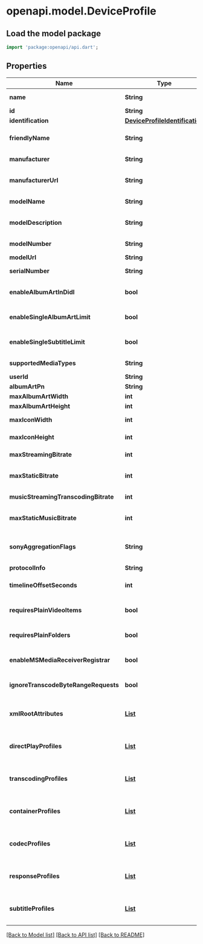 # openapi.model.DeviceProfile

## Load the model package
```dart
import 'package:openapi/api.dart';
```

## Properties
Name | Type | Description | Notes
------------ | ------------- | ------------- | -------------
**name** | **String** | Gets or sets the name of this device profile. | [optional] 
**id** | **String** | Gets or sets the Id. | [optional] 
**identification** | [**DeviceProfileIdentification**](DeviceProfileIdentification.md) |  | [optional] 
**friendlyName** | **String** | Gets or sets the friendly name of the device profile, which can be shown to users. | [optional] 
**manufacturer** | **String** | Gets or sets the manufacturer of the device which this profile represents. | [optional] 
**manufacturerUrl** | **String** | Gets or sets an url for the manufacturer of the device which this profile represents. | [optional] 
**modelName** | **String** | Gets or sets the model name of the device which this profile represents. | [optional] 
**modelDescription** | **String** | Gets or sets the model description of the device which this profile represents. | [optional] 
**modelNumber** | **String** | Gets or sets the model number of the device which this profile represents. | [optional] 
**modelUrl** | **String** | Gets or sets the ModelUrl. | [optional] 
**serialNumber** | **String** | Gets or sets the serial number of the device which this profile represents. | [optional] 
**enableAlbumArtInDidl** | **bool** | Gets or sets a value indicating whether EnableAlbumArtInDidl. | [optional] [default to false]
**enableSingleAlbumArtLimit** | **bool** | Gets or sets a value indicating whether EnableSingleAlbumArtLimit. | [optional] [default to false]
**enableSingleSubtitleLimit** | **bool** | Gets or sets a value indicating whether EnableSingleSubtitleLimit. | [optional] [default to false]
**supportedMediaTypes** | **String** | Gets or sets the SupportedMediaTypes. | [optional] 
**userId** | **String** | Gets or sets the UserId. | [optional] 
**albumArtPn** | **String** | Gets or sets the AlbumArtPn. | [optional] 
**maxAlbumArtWidth** | **int** | Gets or sets the MaxAlbumArtWidth. | [optional] 
**maxAlbumArtHeight** | **int** | Gets or sets the MaxAlbumArtHeight. | [optional] 
**maxIconWidth** | **int** | Gets or sets the maximum allowed width of embedded icons. | [optional] 
**maxIconHeight** | **int** | Gets or sets the maximum allowed height of embedded icons. | [optional] 
**maxStreamingBitrate** | **int** | Gets or sets the maximum allowed bitrate for all streamed content. | [optional] 
**maxStaticBitrate** | **int** | Gets or sets the maximum allowed bitrate for statically streamed content (= direct played files). | [optional] 
**musicStreamingTranscodingBitrate** | **int** | Gets or sets the maximum allowed bitrate for transcoded music streams. | [optional] 
**maxStaticMusicBitrate** | **int** | Gets or sets the maximum allowed bitrate for statically streamed (= direct played) music files. | [optional] 
**sonyAggregationFlags** | **String** | Gets or sets the content of the aggregationFlags element in the urn:schemas-sonycom:av namespace. | [optional] 
**protocolInfo** | **String** | Gets or sets the ProtocolInfo. | [optional] 
**timelineOffsetSeconds** | **int** | Gets or sets the TimelineOffsetSeconds. | [optional] [default to 0]
**requiresPlainVideoItems** | **bool** | Gets or sets a value indicating whether RequiresPlainVideoItems. | [optional] [default to false]
**requiresPlainFolders** | **bool** | Gets or sets a value indicating whether RequiresPlainFolders. | [optional] [default to false]
**enableMSMediaReceiverRegistrar** | **bool** | Gets or sets a value indicating whether EnableMSMediaReceiverRegistrar. | [optional] [default to false]
**ignoreTranscodeByteRangeRequests** | **bool** | Gets or sets a value indicating whether IgnoreTranscodeByteRangeRequests. | [optional] [default to false]
**xmlRootAttributes** | [**List<XmlAttribute>**](XmlAttribute.md) | Gets or sets the XmlRootAttributes. | [optional] [default to const []]
**directPlayProfiles** | [**List<DirectPlayProfile>**](DirectPlayProfile.md) | Gets or sets the direct play profiles. | [optional] [default to const []]
**transcodingProfiles** | [**List<TranscodingProfile>**](TranscodingProfile.md) | Gets or sets the transcoding profiles. | [optional] [default to const []]
**containerProfiles** | [**List<ContainerProfile>**](ContainerProfile.md) | Gets or sets the container profiles. | [optional] [default to const []]
**codecProfiles** | [**List<CodecProfile>**](CodecProfile.md) | Gets or sets the codec profiles. | [optional] [default to const []]
**responseProfiles** | [**List<ResponseProfile>**](ResponseProfile.md) | Gets or sets the ResponseProfiles. | [optional] [default to const []]
**subtitleProfiles** | [**List<SubtitleProfile>**](SubtitleProfile.md) | Gets or sets the subtitle profiles. | [optional] [default to const []]

[[Back to Model list]](../README.md#documentation-for-models) [[Back to API list]](../README.md#documentation-for-api-endpoints) [[Back to README]](../README.md)


